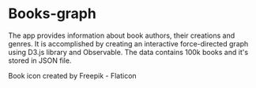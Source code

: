 # Books-graph

The app provides information about book authors, their creations and genres. It is accomplished by creating an interactive force-directed graph using D3.js library and Observable. The data contains 100k books and it's stored in JSON file.

Book icon created by Freepik - Flaticon
